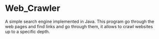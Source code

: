 # Web_Crawler
A simple search engine implemented in Java. This program go through the web pages and find links and go through them, it allows to crawl websites up to a specific depth.
